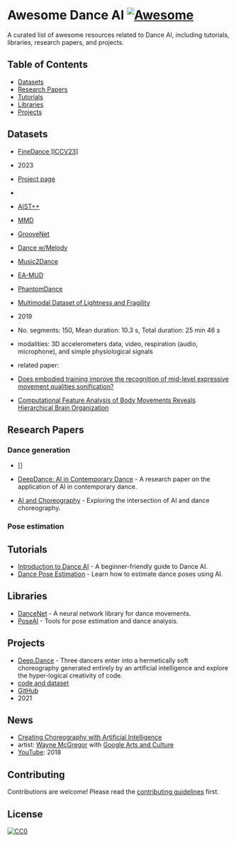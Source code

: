 # Awesome Dance AI [![Awesome](https://awesome.re/badge.svg)](https://awesome.re)

A curated list of awesome resources related to Dance AI, including tutorials, libraries, research papers, and projects.

## Table of Contents
- [Datasets](#datasets)
- [Research Papers](#research-papers)
- [Tutorials](#tutorials)
- [Libraries](#libraries)
- [Projects](#projects)

## Datasets
- [FineDance [ICCV23]](https://arxiv.org/abs/2212.03741)
 - 2023
 - [Project page](https://li-ronghui.github.io/finedance)
 - 

- [AIST++]()

- [MMD]()

- [GrooveNet]()

- [Dance w/Melody]()

- [Music2Dance]()

- [EA-MUD]()

- [PhantomDance]()

- [Multimodal Dataset of Lightness and Fragility](http://dance.dibris.unige.it/index.php/dance-datasets/dance-dataset-1)
 - 2019
 - No. segments: 150, Mean duration: 10.3 s, Total duration: 25 min 46 s
 - modalities: 3D accelerometers data, video, respiration (audio, microphone), and simple physiological signals
 - related paper:
  - [Does embodied training improve the recognition of mid-level expressive movement qualities sonification?](https://link.springer.com/article/10.1007/s12193-018-0284-0)
  - [Computational Feature Analysis of Body Movements Reveals Hierarchical Brain Organization](https://doi.org/10.1093/cercor/bhy228)


## Research Papers
### Dance generation
- []

- [DeepDance: AI in Contemporary Dance](link) - A research paper on the application of AI in contemporary dance.
- [AI and Choreography](link) - Exploring the intersection of AI and dance choreography.

### Pose estimation

## Tutorials
- [Introduction to Dance AI](link) - A beginner-friendly guide to Dance AI.
- [Dance Pose Estimation](link) - Learn how to estimate dance poses using AI.

## Libraries
- [DanceNet](link) - A neural network library for dance movements.
- [PoseAI](link) - Tools for pose estimation and dance analysis.



## Projects

- [Deep.Dance](https://deep.dance/) - Three dancers enter into a hermetically soft choreography generated entirely by an artificial intelligence and explore the hyper-logical creativity of code.
 - [code and dataset](https://deep.dance/code/)
 - [GitHub](https://github.com/deep-dance)
 - 2021

## News

- [Creating Choreography with Artificial Intelligence](https://artsandculture.google.com/story/living-archive-creating-choreography-with-artificial-intelligence/1AUBpanMqZxTiQ)
 - artist: [Wayne McGregor](https://waynemcgregor.com/) with [Google Arts and Culture](https://artsandculture.google.com/partner/studio-wayne-mcgregor)
  - [YouTube](https://www.youtube.com/watch?v=qshkvUOc35A): 2018


## Contributing
Contributions are welcome! Please read the [contributing guidelines](CONTRIBUTING.md) first.

## License
[![CC0](https://licensebuttons.net/p/zero/1.0/88x31.png)](http://creativecommons.org/publicdomain/zero/1.0/)